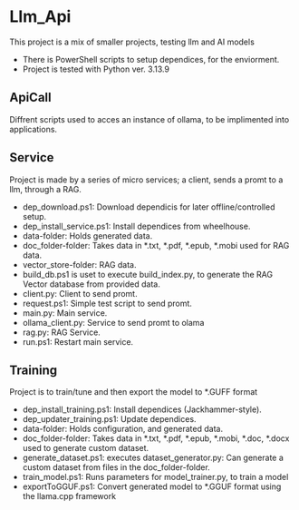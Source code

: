 # Llm_Api
This project is a mix of smaller projects, testing llm and AI models
- There is PowerShell scripts to setup dependices, for the enviorment.
- Project is tested with Python ver. 3.13.9

## ApiCall
Diffrent scripts used to acces an instance of ollama, to be implimented into applications.


## Service
Project is made by a series of micro services; a client, sends a promt to a llm, through a RAG.
- dep_download.ps1: Download dependicis for later offline/controlled setup.
- dep_install_service.ps1: Install dependices from wheelhouse.
- data-folder: Holds generated data.
- doc_folder-folder: Takes data in *.txt, *.pdf, *.epub, *.mobi used for RAG data.
- vector_store-folder: RAG data.
- build_db.ps1 is uset to execute build_index.py, to generate the RAG Vector database from provided data.
- client.py: Client to send promt.
- request.ps1: Simple test script to send promt.
- main.py: Main service.
- ollama_client.py: Service to send promt to olama
- rag.py: RAG Service.
- run.ps1: Restart main service.


## Training
Project is to train/tune and then export the model to *.GUFF format
- dep_install_training.ps1: Install dependices (Jackhammer-style).
- dep_updater_training.ps1: Update dependices.
- data-folder: Holds configuration, and generated data.
- doc_folder-folder: Takes data in *.txt, *.pdf, *.epub, *.mobi, *.doc, *.docx used to generate custom dataset.
- generate_dataset.ps1: executes dataset_generator.py: Can generate a custom dataset from files in the doc_folder-folder.
- train_model.ps1: Runs parameters for model_trainer.py, to train a model
- exportToGGUF.ps1: Convert generated model to *.GGUF format using the llama.cpp framework
